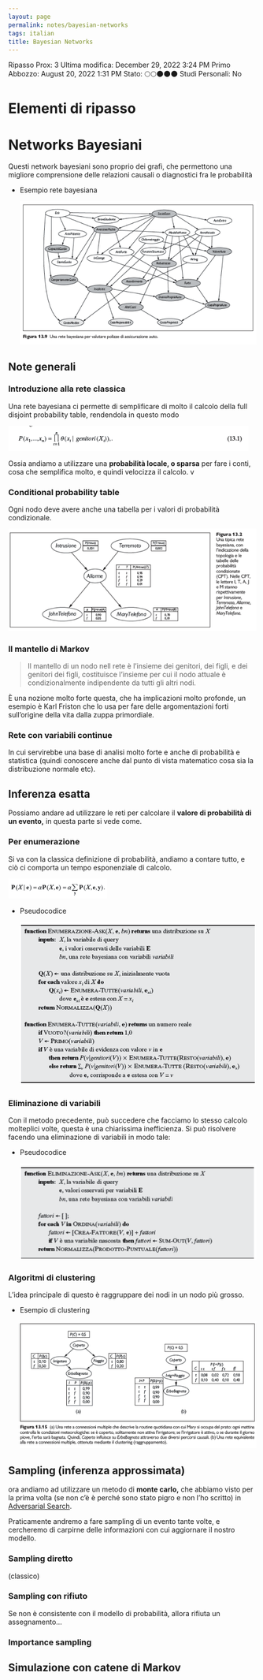 ```yaml
---
layout: page
permalink: notes/bayesian-networks
tags: italian
title: Bayesian Networks
---
```


Ripasso Prox: 3
Ultima modifica: December 29, 2022 3:24 PM
Primo Abbozzo: August 20, 2022 1:31 PM
Stato: 🌕🌕🌑🌑🌑
Studi Personali: No

# Elementi di ripasso

# Networks Bayesiani

Questi network bayesiani sono proprio dei grafi, che permettono una migliore comprensione delle relazioni causali o diagnostici fra le probabilità

- Esempio rete bayesiana

    <img src="/images/notes/image/universita/ex-notion/Bayesian Networks/Untitled.png" alt="image/universita/ex-notion/Bayesian Networks/Untitled">


## Note generali

### Introduzione alla rete classica

Una rete bayesiana ci permette di semplificare di molto il calcolo della full disjoint probability table, rendendola in questo modo

<img src="/images/notes/image/universita/ex-notion/Bayesian Networks/Untitled 1.png" alt="image/universita/ex-notion/Bayesian Networks/Untitled 1">

Ossia andiamo a utilizzare una **probabilità locale, o sparsa** per fare i conti, cosa che semplifica molto, e quindi velocizza il calcolo. v

### Conditional probability table

Ogni nodo deve avere anche una tabella per i valori di probabilità condizionale.

<img src="/images/notes/image/universita/ex-notion/Bayesian Networks/Untitled 2.png" alt="image/universita/ex-notion/Bayesian Networks/Untitled 2">

### Il mantello di Markov

> Il mantello di un nodo nell rete è l’insieme dei genitori, dei figli, e dei genitori dei figli, costituisce l’insieme per cui il nodo attuale è condizionalmente indipendente da tutti gli altri nodi.
>

È una nozione molto forte questa, che ha implicazioni molto profonde, un esempio è Karl Friston che lo usa per fare delle argomentazioni forti sull’origine della vita dalla zuppa primordiale.

### Rete con variabili continue

In cui servirebbe una base di analisi molto forte e anche di probabilità e statistica (quindi conoscere anche dal punto di vista matematico cosa sia la distribuzione normale etc).

## Inferenza esatta

Possiamo andare ad utilizzare le reti per calcolare il **valore di probabilità di un evento,** in questa parte si vede come.

### Per enumerazione

Si va con la classica definizione di probabilità, andiamo a contare tutto, e ciò ci comporta un tempo esponenziale di calcolo.

<img src="/images/notes/image/universita/ex-notion/Bayesian Networks/Untitled 3.png" alt="image/universita/ex-notion/Bayesian Networks/Untitled 3">

- Pseudocodice

    <img src="/images/notes/image/universita/ex-notion/Bayesian Networks/Untitled 4.png" alt="image/universita/ex-notion/Bayesian Networks/Untitled 4">


### Eliminazione di variabili

Con il metodo precedente, può succedere che facciamo lo stesso calcolo molteplici volte, questa è una chiarissima inefficienza. Si può risolvere facendo una eliminazione di variabili in modo tale:

- Pseudocodice

    <img src="/images/notes/image/universita/ex-notion/Bayesian Networks/Untitled 5.png" alt="image/universita/ex-notion/Bayesian Networks/Untitled 5">


### Algoritmi di clustering

L’idea principale di questo è raggruppare dei nodi in un nodo più grosso.

- Esempio di clustering

    <img src="/images/notes/image/universita/ex-notion/Bayesian Networks/Untitled 6.png" alt="image/universita/ex-notion/Bayesian Networks/Untitled 6">


## Sampling (inferenza approssimata)

ora andiamo ad utilizzare un metodo di **monte carlo,** che abbiamo visto per la prima volta (se non c’è è perché sono stato pigro e non l’ho scritto) in [Adversarial Search](/notes/adversarial-search).

Praticamente andremo a fare sampling di un evento tante volte, e cercheremo di carpirne delle informazioni con cui aggiornare il nostro modello.

### Sampling diretto

(classico)

### Sampling con rifiuto

Se non è consistente con il modello di probabilità, allora rifiuta un assegnamento…

### Importance sampling

## Simulazione con catene di Markov